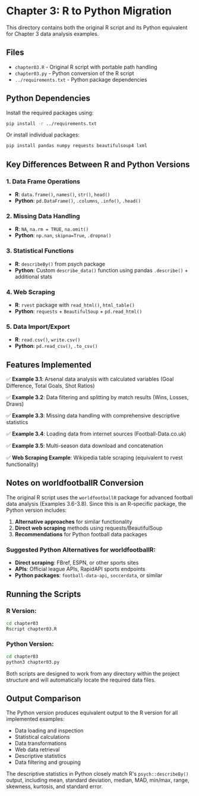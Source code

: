 # Chapter 3: R to Python Migration

This directory contains both the original R script and its Python equivalent for Chapter 3 data analysis examples.

## Files

- `chapter03.R` - Original R script with portable path handling
- `chapter03.py` - Python conversion of the R script
- `../requirements.txt` - Python package dependencies

## Python Dependencies

Install the required packages using:

```bash
pip install -r ../requirements.txt
```

Or install individual packages:

```bash
pip install pandas numpy requests beautifulsoup4 lxml
```

## Key Differences Between R and Python Versions

### 1. Data Frame Operations
- **R**: `data.frame()`, `names()`, `str()`, `head()`
- **Python**: `pd.DataFrame()`, `.columns`, `.info()`, `.head()`

### 2. Missing Data Handling
- **R**: `NA`, `na.rm = TRUE`, `na.omit()`
- **Python**: `np.nan`, `skipna=True`, `.dropna()`

### 3. Statistical Functions
- **R**: `describeBy()` from psych package
- **Python**: Custom `describe_data()` function using pandas `.describe()` + additional stats

### 4. Web Scraping
- **R**: `rvest` package with `read_html()`, `html_table()`
- **Python**: `requests` + `BeautifulSoup` + `pd.read_html()`

### 5. Data Import/Export
- **R**: `read.csv()`, `write.csv()`
- **Python**: `pd.read_csv()`, `.to_csv()`

## Features Implemented

✅ **Example 3.1**: Arsenal data analysis with calculated variables (Goal Difference, Total Goals, Shot Ratios)

✅ **Example 3.2**: Data filtering and splitting by match results (Wins, Losses, Draws)

✅ **Example 3.3**: Missing data handling with comprehensive descriptive statistics

✅ **Example 3.4**: Loading data from internet sources (Football-Data.co.uk)

✅ **Example 3.5**: Multi-season data download and concatenation

✅ **Web Scraping Example**: Wikipedia table scraping (equivalent to rvest functionality)

## Notes on worldfootballR Conversion

The original R script uses the `worldfootballR` package for advanced football data analysis (Examples 3.6-3.8). Since this is an R-specific package, the Python version includes:

1. **Alternative approaches** for similar functionality
2. **Direct web scraping** methods using requests/BeautifulSoup
3. **Recommendations** for Python football data packages

### Suggested Python Alternatives for worldfootballR:

- **Direct scraping**: FBref, ESPN, or other sports sites
- **APIs**: Official league APIs, RapidAPI sports endpoints
- **Python packages**: `football-data-api`, `soccerdata`, or similar

## Running the Scripts

### R Version:
```bash
cd chapter03
Rscript chapter03.R
```

### Python Version:
```bash
cd chapter03
python3 chapter03.py
```

Both scripts are designed to work from any directory within the project structure and will automatically locate the required data files.

## Output Comparison

The Python version produces equivalent output to the R version for all implemented examples:

- Data loading and inspection
- Statistical calculations
- Data transformations
- Web data retrieval
- Descriptive statistics
- Data filtering and grouping

The descriptive statistics in Python closely match R's `psych::describeBy()` output, including mean, standard deviation, median, MAD, min/max, range, skewness, kurtosis, and standard error.
